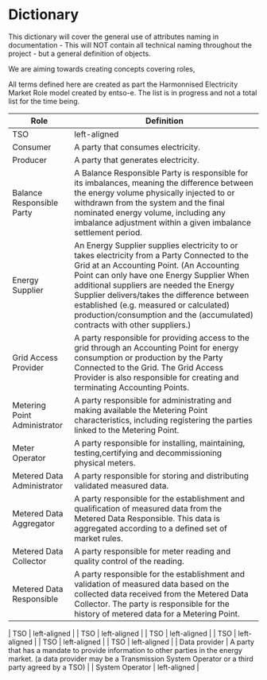 # Dictionary

This dictionary will cover the general use of attributes naming in documentation - This will NOT contain all technical naming throughout the project - but a general definition of objects.

We are aiming towards creating concepts covering roles, 

All terms defined here are created as part the Harmonnised Electricity Market Role model created by entso-e. The list is in progress and not a total list for the time being.

| Role   | Definition    |
|----------|-------------|
| TSO |  left-aligned |
| Consumer |A party that consumes electricity. |
| Producer |  A party that generates electricity. |
| Balance Responsible Party | A   Balance   Responsible   Party   is   responsible   for   its imbalances,  meaning  the  difference  between  the  energy volume  physically  injected  to  or  withdrawn  from  the system and the final nominated energy volume, including any   imbalance   adjustment   within   a   given   imbalance settlement period.|
| Energy Supplier|  An Energy Supplier supplies electricity to or takes electricity from a Party Connected to the Grid at an Accounting Point. (An Accounting Point can only have one Energy Supplier When additional suppliers are needed the Energy Supplier delivers/takes the difference between established (e.g. measured or calculated) production/consumption and the (accumulated) contracts with other suppliers.)|
| Grid Access Provider |  A party responsible for providing access to the grid through an Accounting Point for energy consumption or production by the Party Connected to the Grid. The Grid Access Provider is also responsible for creating and terminating Accounting Points. |
| Metering Point Administrator |  A party responsible for administrating and making available the Metering Point characteristics, including registering the parties linked to the Metering Point. |
| Meter Operator  |  A party responsible for installing, maintaining, testing,certifying and decommissioning physical meters. |
| Metered Data Administrator  |  A party responsible for storing and distributing validated measured data. |
| Metered Data Aggregator |  A party responsible for the establishment and qualification of measured data from the Metered Data Responsible. This data is aggregated according to a defined set of market rules. |
| Metered Data Collector |  A party responsible for meter reading and quality control of the reading. |
| Metered Data Responsible |  A party responsible for the establishment and validation of measured data based on the collected data received from the Metered Data Collector. The party is responsible for the history of metered data for a Metering Point. |

| TSO |  left-aligned |
| TSO |  left-aligned |
| TSO |  left-aligned |
| TSO |  left-aligned |
| TSO |  left-aligned |
| TSO |  left-aligned |
| Data provider | A party that has a mandate to provide information to other parties in the energy market. (a data provider may be a Transmission System Operator or a third party agreed by a TSO)  |
| System Operator |  left-aligned |
